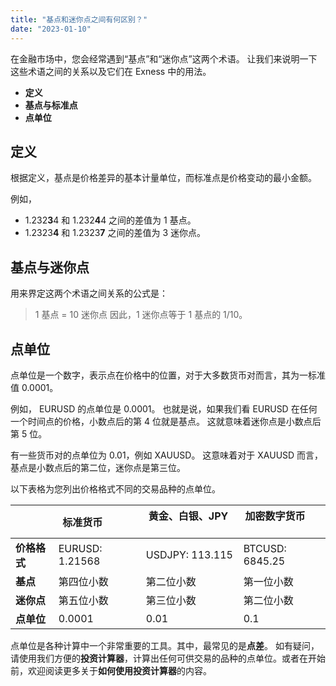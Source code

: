 ```yaml
---
title: "基点和迷你点之间有何区别？"
date: "2023-01-10"
---
```


在金融市场中，您会经常遇到“基点”和“迷你点”这两个术语。 让我们来说明一下这些术语之间的关系以及它们在 Exness 中的用法。

- **定义**
- **基点与标准点**
- **点单位**

## 定义

根据定义，基点是价格差异的基本计量单位，而标准点是价格变动的最小金额。

例如，

- 1.232**3**4 和 1.232**4**4 之间的差值为 1 基点。
- 1.2323**4** 和 1.2323**7** 之间的差值为 3 迷你点。

## 基点与迷你点

用来界定这两个术语之间关系的公式是：

> 1 基点 = 10 迷你点
> 因此，1 迷你点等于 1 基点的 1/10。

## 点单位

点单位是一个数字，表示点在价格中的位置，对于大多数货币对而言，其为一标准值 0.0001。

例如， EURUSD 的点单位是 0.0001。 也就是说，如果我们看 EURUSD 在任何一个时间点的价格，小数点后的第 4 位就是基点。 这就意味着迷你点是小数点后第 5 位。

有一些货币对的点单位为 0.01，例如 XAUUSD。 这意味着对于 XAUUSD 而言，基点是小数点后的第二位，迷你点是第三位。

以下表格为您列出价格格式不同的交易品种的点单位。

|   | 标准货币            | 黄金、白银、JPY         | 加密数字货币        |
| --- | --- | --- | --- |
| **价格格式** | EURUSD: 1.21568 | USDJPY: 113.115 | BTCUSD: 6845.25 |
| **基点** | 第四位小数 | 第二位小数 | 第一位小数 |
| **迷你点** | 第五位小数 | 第三位小数 | 第二位小数 |
| **点单位** | 0.0001 | 0.01 | 0.1 |

点单位是各种计算中一个非常重要的工具。其中，最常见的是**点差**。 如有疑问，请使用我们方便的**投资计算器**，计算出任何可供交易的品种的点单位。或者在开始前，欢迎阅读更多关于**如何使用投资计算器**的内容。
